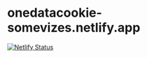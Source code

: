 # onedatacookie-somevizes.netlify.app

[![Netlify Status](https://api.netlify.com/api/v1/badges/9937c0c9-154d-4ed8-a2b1-e753fc46b0cf/deploy-status)](https://app.netlify.com/sites/onedatacookie-somevizes/deploys)
